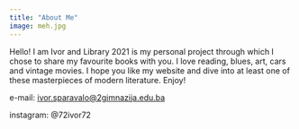 ```yaml
---
title: "About Me"
image: meh.jpg
---
```



Hello! I am Ivor and Library 2021 is my personal project through which I chose to share my favourite books with you. I love reading, blues, art, cars and vintage movies. I hope you like my website and dive into at least one of these masterpieces of modern literature. Enjoy!


e-mail: ivor.sparavalo@2gimnazija.edu.ba


instagram: @72ivor72
